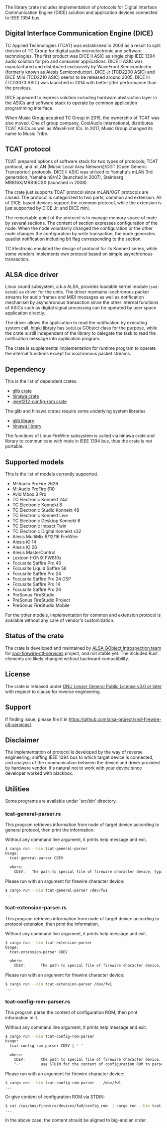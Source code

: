 The library crate includes implementation of protocols for Digital Interface Communication
Engine (DICE) solution and application devices connected to IEEE 1394 bus.

## Digital Interface Communication Engine (DICE)

TC Applied Technologies (TCAT) was established in 2003 as a result to split division of TC Group
for digital audio microelectronic and software technologies. The first product was DICE II ASIC
as single chip IEEE 1394 audio solution for pro and consumer applications. DICE II ASIC was
manufactured and distributed exclusively by WaveFront Semiconductor (formerly known as Alesis
Semiconductor). DICE Jr (TCD2200 ASIC) and DICE Mini (TCD2210 ASIC) seems to be released around
2005. DICE III (TCD3070 ASIC) was launched in 2014 with better jitter performance than the
previous.

DICE appeared to express solution including hardware abstraction layer in the ASICs and software
stack to operate by common application programming interface.

When Music Group acquired TC Group in 2015, the ownership of TCAT was also moved. One of group
company, CoolAudio International, distributes TCAT ASICs as well as WaveFront ICs. In 2017,
Music Group changed its name to Music Tribe.

## TCAT protocol

TCAT prepared options of software stack for two types of protocols; TCAT protocol, and
mLAN (Music Local Area Network)/OGT (Open Generic Transporter) protocols. DICE II ASIC was
utilized to Yamaha's mLAN 3rd generation; Yamaha n8/n12 (launched in 2007), Steinberg
MR816X/MR816CSX (launched in 2008).

The crate just supports TCAT protocol since mLAN/OGT protocols are closed. The protocol is
categorized to two parts; common and extension. All of DICE-based devices support the common
protocol, while the extension is just supported by DICE Jr. and DICE mini.

The remarkable point of the protocol is to manage memory space of node by several sections.
The content of section expresses configuration of the node. When the node voluntarily changed
the configuration or the other node changes the configuration by write transaction, the node
generates quadlet notification including bit flag corresponding to the section.

TC Electronic emulated the design of protocol for its Konnekt series, while some vendors
implements own protocol based on simple asynchronous transaction.

## ALSA dice driver

Linux sound subsystem, a.k.a ALSA, provides loadable kernel module (`snd-bebob`) as driver for
the units. The driver maintains isochronous packet streams for audio frames and MIDI messages
as well as notification mechanism by asynchronous transaction since the other internal functions
of ASICs such as digital signal processing can be operated by user space application directly.

The driver allows the application to read the notification by executing system call.
[hitaki library](https://alsa-project.github.io/gobject-introspection-docs/hitaki/) has
`SndDice` GObject class for the purpose, while the crate is still independent of the library to
delegate the task to read the notification message into application program.

The crate is supplemental implementation for runtime program to operate the internal functions
except for isochronous packet streams.

## Dependency

This is the list of dependent crates.

 * [glib crate](https://crates.io/crates/glib)
 * [hinawa crate](https://crates.io/crates/hinawa)
 * [ieee1212-config-rom crate](https://crates.io/crates/ieee1212-config-rom)

The glib and hinawa crates require some underlying system libraries

 * [glib library](https://docs.gtk.org/glib/)
 * [hinawa library](https://alsa-project.github.io/gobject-introspection-docs/hinawa/)

The functions of Linux FireWire subsystem is called via hinawa crate and library to communicate
with node in IEEE 1394 bus, thus the crate is not portable.

## Supported models

This is the list of models currently supported.

 * M-Audio ProFire 2626
 * M-Audio ProFire 610
 * Avid Mbox 3 Pro
 * TC Electronic Konnekt 24d
 * TC Electronic Konnekt 8
 * TC Electronic Studio Konnekt 48
 * TC Electronic Konnekt Live
 * TC Electronic Desktop Konnekt 6
 * TC Electronic Impact Twin
 * TC Electronic Digital Konnekt x32
 * Alesis MultiMix 8/12/16 FireWire
 * Alesis iO 14
 * Alesis iO 26
 * Alesis MasterControl
 * Lexicon I-ONIX FW810s
 * Focusrite Saffire Pro 40
 * Focusrite Liquid Saffire 56
 * Focusrite Saffire Pro 24
 * Focusrite Saffire Pro 24 DSP
 * Focusrite Saffire Pro 14
 * Focusrite Saffire Pro 26
 * PreSonus FireStudio
 * PreSonus FireStudio Project
 * PreSonus FireStudio Mobile

For the other models, implementation for common and extension protocol is available without any
care of vendor's customization.

## Status of the crate

The crate is developed and maintained by
[ALSA GObject Introspection team](https://alsa-project.github.io/gobject-introspection-docs/) for
[snd-firewire-ctl-services](https://github.com/alsa-project/snd-firewire-ctl-services/) project,
and not stable yet. The included Rust elements are likely changed without backward compatibility.

## License

The crate is released under
[GNU Lesser General Public License v3.0 or later](https://spdx.org/licenses/LGPL-3.0-or-later.html)
with respect to clause for reverse engineering.

## Support

If finding issue, please file it in <https://github.com/alsa-project/snd-firewire-ctl-services/>.

## Disclaimer

The implementation of protocol is developed by the way of reverse engineering; sniffing IEEE 1394
bus to which target device is connected, and analysis of the communication between the device and
driver provided by hardware vendor. It's natural not to work with your device since developer
worked with blackbox.

## Utilities

Some programs are available under 'src/bin' directory.

### tcat-general-parser.rs

This program retrieves information from node of target device according to general protocol,
then print the information.

Without any command line argument, it prints help message and exit.

```sh
$ cargo run --bin tcat-general-parser
Usage:
  tcat-general-parser CDEV

  where:
    CDEV:   The path to special file of firewire character device, typically '/dev/fw1'.
```

Please run with an argument for firewire character device:

```sh
$ cargo run --bin tcat-general-parser /dev/fw1
...
```

### tcat-extension-parser.rs

This program retrieves information from node of target device according to protocol extension,
then print the information.

Without any command line argument, it prints help message and exit.

```sh
$ cargo run --bin tcat-extension-parser
Usage:
  tcat-extension-parser CDEV

  where:
    CDEV:       The path to special file of firewire character device, typically '/dev/fw1'.
```

Please run with an argument for firewire character device:

```sh
$ cargo run --bin tcat-extension-parser /dev/fw1
...
```

### tcat-config-rom-parser.rs

This program parse the content of configuration ROM, then print information in it.

Without any command line argument, it prints help message and exit.

```sh
$ cargo run --bin tcat-config-rom-parser
Usage:
  tcat-config-rom-parser CDEV | "-"

  where:
    CDEV:       the path to special file of firewire character device, typically '/dev/fw1'.
    "-"         use STDIN for the content of configuration ROM to parse. It should be aligned to big endian.
```

Please run with an argument for firewire character device:

```sh
$ cargo run --bin tcat-config-rom-parser -- /dev/fw1
...
```

Or give content of configuration ROM via STDIN:

```sh
$ cat /sys/bus/firewire/devices/fw0/config_rom  | cargo run --bin tcat-config-rom-parser -- -
...
```

In the above case, the content should be aligned to big-endian order.
